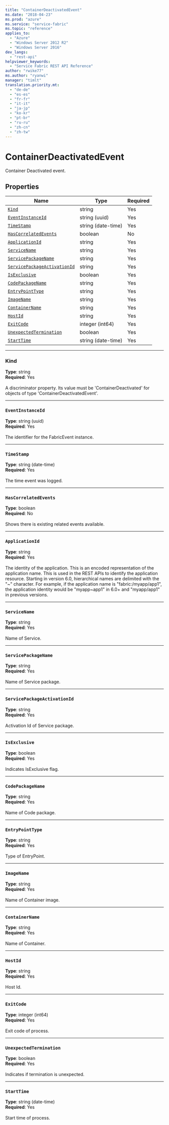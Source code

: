 ```yaml
---
title: "ContainerDeactivatedEvent"
ms.date: "2018-04-23"
ms.prod: "azure"
ms.service: "service-fabric"
ms.topic: "reference"
applies_to: 
  - "Azure"
  - "Windows Server 2012 R2"
  - "Windows Server 2016"
dev_langs: 
  - "rest-api"
helpviewer_keywords: 
  - "Service Fabric REST API Reference"
author: "rwike77"
ms.author: "ryanwi"
manager: "timlt"
translation.priority.mt: 
  - "de-de"
  - "es-es"
  - "fr-fr"
  - "it-it"
  - "ja-jp"
  - "ko-kr"
  - "pt-br"
  - "ru-ru"
  - "zh-cn"
  - "zh-tw"
---
```

# ContainerDeactivatedEvent

Container Deactivated event.

## Properties
| Name | Type | Required |
| --- | --- | --- |
| [`Kind`](#kind) | string | Yes |
| [`EventInstanceId`](#eventinstanceid) | string (uuid) | Yes |
| [`TimeStamp`](#timestamp) | string (date-time) | Yes |
| [`HasCorrelatedEvents`](#hascorrelatedevents) | boolean | No |
| [`ApplicationId`](#applicationid) | string | Yes |
| [`ServiceName`](#servicename) | string | Yes |
| [`ServicePackageName`](#servicepackagename) | string | Yes |
| [`ServicePackageActivationId`](#servicepackageactivationid) | string | Yes |
| [`IsExclusive`](#isexclusive) | boolean | Yes |
| [`CodePackageName`](#codepackagename) | string | Yes |
| [`EntryPointType`](#entrypointtype) | string | Yes |
| [`ImageName`](#imagename) | string | Yes |
| [`ContainerName`](#containername) | string | Yes |
| [`HostId`](#hostid) | string | Yes |
| [`ExitCode`](#exitcode) | integer (int64) | Yes |
| [`UnexpectedTermination`](#unexpectedtermination) | boolean | Yes |
| [`StartTime`](#starttime) | string (date-time) | Yes |

____
### Kind
__Type__: string <br/>
__Required__: Yes <br/>
<br/>
A discriminator property. Its value must be 'ContainerDeactivated' for objects of type 'ContainerDeactivatedEvent'.

____
### `EventInstanceId`
__Type__: string (uuid) <br/>
__Required__: Yes<br/>
<br/>
The identifier for the FabricEvent instance.

____
### `TimeStamp`
__Type__: string (date-time) <br/>
__Required__: Yes<br/>
<br/>
The time event was logged.

____
### `HasCorrelatedEvents`
__Type__: boolean <br/>
__Required__: No<br/>
<br/>
Shows there is existing related events available.

____
### `ApplicationId`
__Type__: string <br/>
__Required__: Yes<br/>
<br/>
The identity of the application. This is an encoded representation of the application name. This is used in the REST APIs to identify the application resource.
Starting in version 6.0, hierarchical names are delimited with the "\~" character. For example, if the application name is "fabric:/myapp/app1",
the application identity would be "myapp\~app1" in 6.0+ and "myapp/app1" in previous versions.


____
### `ServiceName`
__Type__: string <br/>
__Required__: Yes<br/>
<br/>
Name of Service.

____
### `ServicePackageName`
__Type__: string <br/>
__Required__: Yes<br/>
<br/>
Name of Service package.

____
### `ServicePackageActivationId`
__Type__: string <br/>
__Required__: Yes<br/>
<br/>
Activation Id of Service package.

____
### `IsExclusive`
__Type__: boolean <br/>
__Required__: Yes<br/>
<br/>
Indicates IsExclusive flag.

____
### `CodePackageName`
__Type__: string <br/>
__Required__: Yes<br/>
<br/>
Name of Code package.

____
### `EntryPointType`
__Type__: string <br/>
__Required__: Yes<br/>
<br/>
Type of EntryPoint.

____
### `ImageName`
__Type__: string <br/>
__Required__: Yes<br/>
<br/>
Name of Container image.

____
### `ContainerName`
__Type__: string <br/>
__Required__: Yes<br/>
<br/>
Name of Container.

____
### `HostId`
__Type__: string <br/>
__Required__: Yes<br/>
<br/>
Host Id.

____
### `ExitCode`
__Type__: integer (int64) <br/>
__Required__: Yes<br/>
<br/>
Exit code of process.

____
### `UnexpectedTermination`
__Type__: boolean <br/>
__Required__: Yes<br/>
<br/>
Indicates if termination is unexpected.

____
### `StartTime`
__Type__: string (date-time) <br/>
__Required__: Yes<br/>
<br/>
Start time of process.
